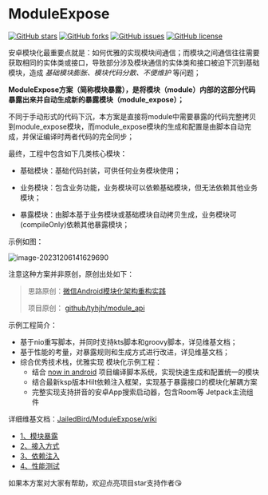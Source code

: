 # ModuleExpose

[![GitHub stars](https://img.shields.io/github/stars/JailedBird/ModuleExpose.svg)](https://github.com/JailedBird/ModuleExpose/stargazers) [![GitHub forks](https://img.shields.io/github/forks/JailedBird/ModuleExpose.svg)](https://github.com/JailedBird/ModuleExpose/network/members) [![GitHub issues](https://img.shields.io/github/issues/JailedBird/ModuleExpose.svg)](https://github.com/JailedBird/ModuleExpose/issues) [![GitHub license](https://img.shields.io/github/license/JailedBird/ModuleExpose.svg)](https://github.com/JailedBird/ModuleExpose/blob/master/LICENSE)

安卓模块化最重要点就是：如何优雅的实现模块间通信；而模块之间通信往往需要获取相同的实体类或接口，导致部分涉及模块通信的实体类和接口被迫下沉到基础模块，造成 *基础模块膨胀、模块代码分散、不便维护* 等问题；

**ModuleExpose方案（简称模块暴露），是将模块（module）内部的这部分代码暴露出来并自动生成新的暴露模块（module_expose）；**

不同于手动形式的代码下沉，本方案是直接将module中需要暴露的代码完整拷贝到module_expose模块，而module_expose模块的生成和配置是由脚本自动完成，并保证编译时两者代码的完全同步；



最终，工程中包含如下几类核心模块：

- 基础模块：基础代码封装，可供任何业务模块使用；

- 业务模块：包含业务功能，业务模块可以依赖基础模块，但无法依赖其他业务模块；
- 暴露模块：由脚本基于业务模块或基础模块自动拷贝生成，业务模块可(compileOnly)依赖其他暴露模块；

示例如图：

![image-20231206141629690](https://zhaojunchen-1259455842.cos.ap-nanjing.myqcloud.com//imgimage-20231206141629690.png)

注意这种方案并非原创，原创出处如下：

> 思路原创：[微信Android模块化架构重构实践](https://mp.weixin.qq.com/s/6Q818XA5FaHd7jJMFBG60w)
>
> 项目原创： [github/tyhjh/module_api](https://github.com/tyhjh/module_api)



示例工程简介：

- 基于nio重写脚本，并同时支持kts脚本和groovy脚本，详见维基文档；
- 基于性能的考量，对暴露规则和生成方式进行改进，详见维基文档；
- 综合优秀技术栈，优雅实现 模块化示例工程：
  - 结合 [now in android](https://github.com/android/nowinandroid) 项目编译脚本系统，实现快速生成和配置统一的模块
  - 结合最新ksp版本Hilt依赖注入框架，实现基于暴露接口的模块化解耦方案
  - 完整实现支持拼音的安卓App搜索启动器，包含Room等 Jetpack主流组件



详细维基文档：[JailedBird/ModuleExpose/wiki](https://github.com/JailedBird/ModuleExpose/wiki)

- [1、模块暴露](https://github.com/JailedBird/ModuleExpose/wiki/1、模块暴露)
- [2、接入方式](https://github.com/JailedBird/ModuleExpose/wiki/2、接入方式)
- [3、依赖注入](https://github.com/JailedBird/ModuleExpose/wiki/3、依赖注入)
- [4、性能测试](https://github.com/JailedBird/ModuleExpose/wiki/4、性能测试)



如果本方案对大家有帮助，欢迎点亮项目star支持作者😘



